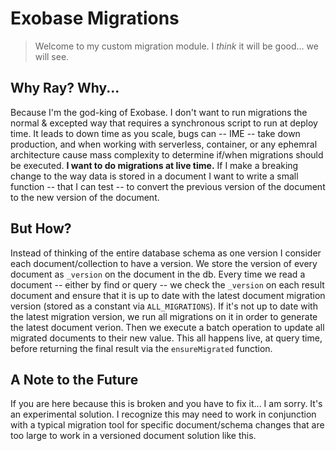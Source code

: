 # Exobase Migrations

> Welcome to my custom migration module. I _think_ it will be good... we will see.

## Why Ray? Why...
Because I'm the god-king of Exobase. I don't want to run migrations the normal & excepted way that requires a synchronous script to run at deploy time. It leads to down time
as you scale, bugs can -- IME -- take down production, and when working with serverless, container, or any ephemral architecture cause mass complexity to determine if/when migrations should be executed. **I want to do migrations at live time.** If I make a breaking change to the way data is stored in a document I want to write a small function -- that I can test -- to convert the previous version of the document to the new version of the document. 

## But How?
Instead of thinking of the entire database schema as one version I consider each document/collection
to have a version. We store the version of every document as `_version` on the document in the db. Every
time we read a document -- either by find or query -- we check the `_version` on each result document
and ensure that it is up to date with the latest document migration version (stored as a constant via `ALL_MIGRATIONS`). If it's not up to date with the latest migration version, we run all
migrations on it in order to generate the latest document verion. Then we execute a batch operation to update all migrated documents to their new value. This all happens live, at query time, before returning the final result via the `ensureMigrated` function.

## A Note to the Future
If you are here because this is broken and you have to fix it... I am sorry. It's an experimental solution. I recognize this may need to work in conjunction with a typical migration tool for specific document/schema changes that are too large to work in a versioned document solution like this.
